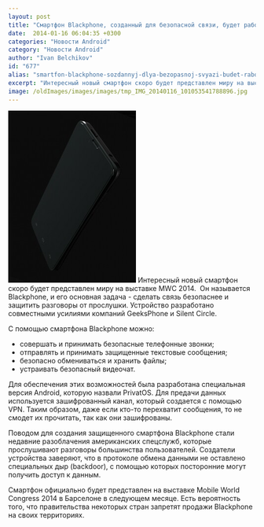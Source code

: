 ```yaml
---
layout: post
title: "Смартфон Blackphone, созданный для безопасной связи, будет работать на специальной версии Android "
date:  2014-01-16 06:04:35 +0300
categories: "Новости Android"
category: "Новости Android"
author: "Ivan Belchikov"
id: "677"
alias: "smartfon-blackphone-sozdannyj-dlya-bezopasnoj-svyazi-budet-rabotat-na-spetsialnoj-versii-android"
excerpt: "Интересный новый смартфон скоро будет представлен миру на выставке MWC 2014.  Он называется Blackphone, и его основная задача - сделать связь безопаснее и защитить разговоры от прослушки. Устройство разработано совместными усилиями компаний GeeksPhone и Silent Circle."
image: /oldImages/images/images/tmp_IMG_20140116_101053541788896.jpg
---
```

<img  src="/oldImages/images/images/tmp_IMG_20140116_101053541788896.jpg" alt="Blackphone" />
Интересный новый смартфон скоро будет представлен миру на выставке MWC 2014.  Он называется Blackphone, и его основная задача - сделать связь безопаснее и защитить разговоры от прослушки. Устройство разработано совместными усилиями компаний GeeksPhone и Silent Circle.


С помощью смартфона Blackphone можно:

<ul>
<li>совершать и принимать безопасные телефонные звонки;</li>
<li>отправлять и принимать защищенные текстовые сообщения;</li>
<li>безопасно обмениваться и хранить файлы;</li>
<li>устраивать безопасный видеочат.</li>
</ul>
Для обеспечения этих возможностей была разработана специальная версия Android, которую назвали PrivatOS. Для предачи данных используется зашифрованный канал, который создается с помощью VPN. Таким образом, даже если кто-то перехватит сообщения, то не смодет их прочитать, так как они зашифрованы. 

Поводом для создания защищенного смартфона Blackphone стали недавние разоблачения американских спецслужб, которые прослушивают разговоры большинства пользователей. Создатели устройства заверяют, что в протоколе обмена данными не оставлено специальных дыр (backdoor), с помощью которых посторонние могут получить доступ к данным.

Смартфон официально будет представлен на выставке Mobile World Congress 2014 в Барселоне в следующем месяце. Есть вероятность того, что правительства некоторых стран запретят продажи Blackphone на своих территориях.
